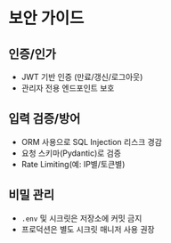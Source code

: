# 보안 가이드

## 인증/인가
- JWT 기반 인증 (만료/갱신/로그아웃)
- 관리자 전용 엔드포인트 보호

## 입력 검증/방어
- ORM 사용으로 SQL Injection 리스크 경감
- 요청 스키마(Pydantic)로 검증
- Rate Limiting(예: IP별/토큰별)

## 비밀 관리
- `.env` 및 시크릿은 저장소에 커밋 금지
- 프로덕션은 별도 시크릿 매니저 사용 권장
